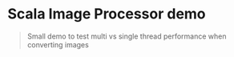 Scala Image Processor demo
==========================

> Small demo to test multi vs single thread performance when converting images

